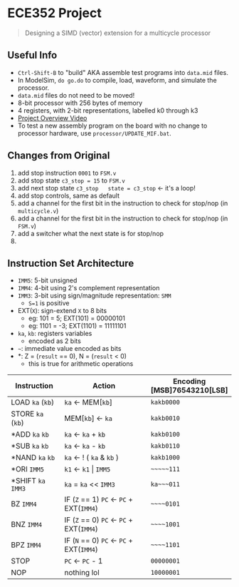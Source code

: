 # ECE352 Project
> Designing a SIMD (vector) extension for a multicycle processor

## Useful Info

- `Ctrl-Shift-B` to "build" AKA assemble test programs into `data.mid` files.
- In ModelSim, `do go.do` to compile, load, waveform, and simulate the processor.
- `data.mid` files do not need to be moved!
- 8-bit processor with 256 bytes of memory
- 4 registers, with 2-bit representations, labelled k0 through k3
- [Project Overview Video](https://www.youtube.com/watch?v=TWZiudul_ws)
- To test a new assembly program on the board with no change to processor hardware, use `processor/UPDATE_MIF.bat`.

## Changes from Original

1) add stop instruction `0001` to `FSM.v`
2) add stop state `c3_stop = 15` to `FSM.v`
3) add next stop state `c3_stop   state = c3_stop` <- it's a loop!
4) add stop controls, same as default
5) add a channel for the first bit in the instruction to check for stop/nop (in `multicycle.v`)
6) add a channel for the first bit in the instruction to check for stop/nop (in `FSM.v`)
7) add a switcher what the next state is for stop/nop
8) 

## Instruction Set Architecture

- `IMM5`: 5-bit unsigned
- `IMM4`: 4-bit using 2's complement representation
- `IMM3`: 3-bit using sign/magnitude representation: `SMM`
     - `S=1` is positive
- EXT(`X`): sign-extend `X` to 8 bits
     - eg: 101 = 5; EXT(101) = 00000101
     - eg: 1101 = -3; EXT(1101) = 11111101
- `ka`, `kb`: registers variables
     - encoded as 2 bits
- `~`: immediate value encoded as bits
- *: Z = (`result` == 0), N = (`result` < 0)
     - this is true for arithmetic operations

Instruction|Action|Encoding<br>[MSB]76543210[LSB]
---|---|---
LOAD `ka` (`kb`)|`ka` ← MEM[`kb`]|`kakb0000`
STORE `ka` (`kb`)|MEM[`kb`] ← `ka`|`kakb0010`
*ADD `ka` `kb`|`ka` ← `ka` + `kb`|`kakb0100`
*SUB `ka` `kb`|`ka` ← `ka` - `kb`|`kakb0110`
*NAND `ka` `kb`| `ka` ← ! ( `ka` & `kb` )|`kakb1000`
*ORI `IMM5`|`k1` ← `k1` \| `IMM5`|`~~~~~111`
*SHIFT `ka` `IMM3`|`ka` = `ka` << `IMM3`|`ka~~~011`
BZ `IMM4`|IF (`Z` == 1) `PC` ← `PC` + EXT(`IMM4`)|`~~~~0101`
BNZ `IMM4`|IF (`Z` == 0) `PC` ← `PC` + EXT(`IMM4`)|`~~~~1001`
BPZ `IMM4`|IF (`N` == 0) `PC` ← `PC` + EXT(`IMM4`)|`~~~~1101`
STOP|`PC` ← `PC` - 1|`00000001`
NOP|nothing lol|`10000001`
